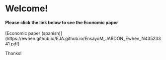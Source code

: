 <h1> Welcome! </h1>
<h4>Please click the link below to see the Economic paper</h4>
[Economic paper (spanish)](https://ewhen.github.io/EJA.github.io/EnsayoM_JARDON_Ewhen_N43523341.pdf)
<p> Thanks! </p>
